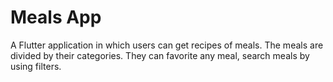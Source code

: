 # Meals App

A Flutter application in which users can get recipes of meals. The meals are divided by their categories. They can favorite any meal, search meals by using filters.
